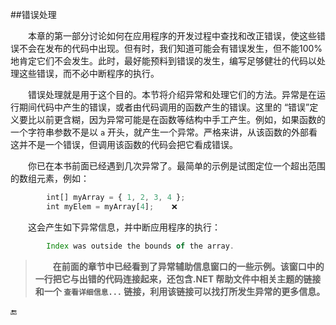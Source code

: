 ##错误处理

&emsp;&emsp;本章的第一部分讨论如何在应用程序的开发过程中查找和改正错误，使这些错误不会在发布的代码中出现。但有时，我们知道可能会有错误发生，但不能100%地肯定它们不会发生。此时，最好能预料到错误的发生，编写足够健壮的代码以处理这些错误，而不必中断程序的执行。

&emsp;&emsp;错误处理就是用于这个目的。本节将介绍异常和处理它们的方法。异常是在运行期间代码中产生的错误，或者由代码调用的函数产生的错误。这里的 “错误”定义要比以前更含糊，因为异常可能是在函数等结构中手工产生。例如，如果函数的一个字符串参数不是以 `a` 开头，就产生一个异常。严格来讲，从该函数的外部看这并不是一个错误，但调用该函数的代码会把它看成错误。

&emsp;&emsp;你已在本书前面已经遇到几次异常了。最简单的示例是试图定位一个超出范围的数组元素，例如：

```javascript
        int[] myArray = { 1, 2, 3, 4 };
        int myElem = myArray[4];    ❌
```
&emsp;&emsp;这会产生如下异常信息，并中断应用程序的执行：

```javascript
        Index was outside the bounds of the array.
```

>&emsp;&emsp;**在前面的章节中已经看到了异常辅助信息窗口的一些示例。该窗口中的一行把它与出错的代码连接起来，还包含.NET 帮助文件中相关主题的链接和一个 `查看详细信息...` 链接，利用该链接可以找打所发生异常的更多信息。**

















































🔚